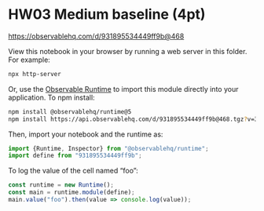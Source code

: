 # HW03 Medium baseline (4pt)

https://observablehq.com/d/931895534449ff9b@468

View this notebook in your browser by running a web server in this folder. For
example:

~~~sh
npx http-server
~~~

Or, use the [Observable Runtime](https://github.com/observablehq/runtime) to
import this module directly into your application. To npm install:

~~~sh
npm install @observablehq/runtime@5
npm install https://api.observablehq.com/d/931895534449ff9b@468.tgz?v=3
~~~

Then, import your notebook and the runtime as:

~~~js
import {Runtime, Inspector} from "@observablehq/runtime";
import define from "931895534449ff9b";
~~~

To log the value of the cell named “foo”:

~~~js
const runtime = new Runtime();
const main = runtime.module(define);
main.value("foo").then(value => console.log(value));
~~~
